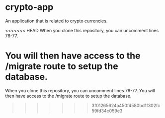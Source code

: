 # crypto-app
An application that is related to crypto currencies.

<<<<<<< HEAD
When you clone this repository, you can uncomment lines 76-77. 

You will then have access to the /migrate route to setup the database.
=======
When you clone this repository, you can uncomment lines 76-77. You will then have access to the /migrate route to setup the database.
>>>>>>> 3f01265624a450f4580bd1f302fc59fd34c059e3
